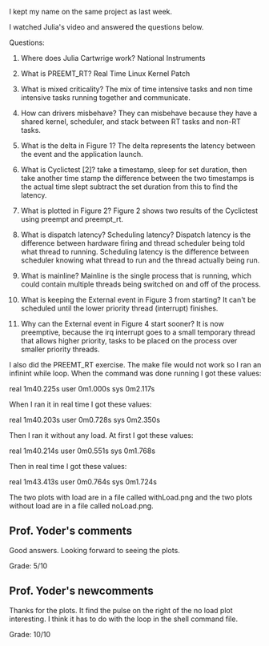 I kept my name on the same project as last week.

I watched Julia's video and answered the questions below.

Questions:

1) Where does Julia Cartwrige work?
    National Instruments

2) What is PREEMT_RT?
    Real Time Linux Kernel Patch

3) What is mixed criticality?
    The mix of time intensive tasks and non time intensive tasks running 
    together and communicate.

4) How can drivers misbehave?
    They can misbehave because they have a shared kernel, scheduler, and stack 
    between RT tasks and non-RT tasks.

5) What is the delta in Figure 1?
    The delta represents the latency between the event and the application 
    launch.

6) What is Cyclictest [2]?
    take a timestamp, sleep for set duration, then take another time stamp
    the difference between the two timestamps is the actual time slept
    subtract the set duration from this to find the latency.

7) What is plotted in Figure 2?
    Figure 2 shows two results of the Cyclictest using preempt and preempt_rt.

8) What is dispatch latency? Scheduling latency?
    Dispatch latency is the difference between hardware firing and thread 
    scheduler being told what thread to running. Scheduling latency is the 
    difference between scheduler knowing what thread to run and the thread 
    actually being run.

9) What is mainline?
    Mainline is the single process that is running, which could contain multiple
    threads being switched on and off of the process.

10) What is keeping the External event in Figure 3 from starting?
    It can't be scheduled until the lower priority thread (interrupt) finishes.

11) Why can the External event in Figure 4 start sooner?
    It is now preemptive, because the irq interrupt goes to a small temporary 
    thread that allows higher priority, tasks to be placed on the process over 
    smaller priority threads.
    
    
I also did the PREEMT_RT exercise. The make file would not work so I ran an
infinint while loop. When the command was done running I got these values:

real    1m40.225s
user    0m1.000s
sys     0m2.117s

When I ran it in real time I got these values:

real    1m40.203s
user    0m0.728s
sys     0m2.350s

Then I ran it without any load. At first I got these values:

real    1m40.214s
user    0m0.551s
sys     0m1.768s

Then in real time I got these values:

real    1m43.413s
user    0m0.764s
sys     0m1.724s

The two plots with load are in a file called withLoad.png and the two plots
without load are in a file called noLoad.png.

    
## Prof. Yoder's comments

Good answers.  Looking forward to seeing the plots.

Grade:  5/10

## Prof. Yoder's newcomments

Thanks for the plots.  It find the pulse on the right of the no load plot
interesting.  I think it has to do with the loop in the shell command file.

Grade:  10/10
